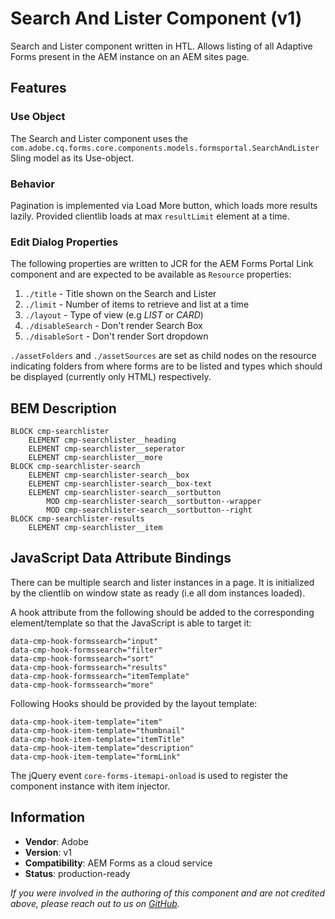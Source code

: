 <!--
Copyright 2021 Adobe

Licensed under the Apache License, Version 2.0 (the "License");
you may not use this file except in compliance with the License.
You may obtain a copy of the License at

    http://www.apache.org/licenses/LICENSE-2.0

Unless required by applicable law or agreed to in writing, software
distributed under the License is distributed on an "AS IS" BASIS,
WITHOUT WARRANTIES OR CONDITIONS OF ANY KIND, either express or implied.
See the License for the specific language governing permissions and
limitations under the License.
-->

<!-- ToDo: Add edit dialog properties -->

Search And Lister Component  (v1)
====
Search and Lister component written in HTL. Allows listing of all Adaptive Forms present in the AEM instance on an AEM sites page.

## Features

### Use Object
The Search and Lister component uses the `com.adobe.cq.forms.core.components.models.formsportal.SearchAndLister` Sling model as its Use-object.

### Behavior
Pagination is implemented via Load More button, which loads more results lazily. Provided clientlib loads at max `resultLimit` element at a time.

### Edit Dialog Properties
The following properties are written to JCR for the AEM Forms Portal Link component and are expected to be available as `Resource` properties:
1. `./title`     - Title shown on the Search and Lister
2. `./limit`    - Number of items to retrieve and list at a time
3. `./layout` - Type of view (e.g *LIST* or *CARD*)
4. `./disableSearch` - Don't render Search Box
5. `./disableSort` - Don't render Sort dropdown

`./assetFolders` and `./assetSources` are set as child nodes on the resource indicating
folders from where forms are to be listed and types which should be displayed (currently only HTML)
respectively.  

## BEM Description
```
BLOCK cmp-searchlister
    ELEMENT cmp-searchlister__heading
    ELEMENT cmp-searchlister__seperator
    ELEMENT cmp-searchlister__more
BLOCK cmp-searchlister-search
    ELEMENT cmp-searchlister-search__box
    ELEMENT cmp-searchlister-search__box-text
    ELEMENT cmp-searchlister-search__sortbutton
        MOD cmp-searchlister-search__sortbutton--wrapper
        MOD cmp-searchlister-search__sortbutton--right
BLOCK cmp-searchlister-results
    ELEMENT cmp-searchlister__item
```
## JavaScript Data Attribute Bindings
There can be multiple search and lister instances in a page. It is initialized by the clientlib on window state as ready (i.e all dom instances loaded).

A hook attribute from the following should be added to the corresponding element/template so that the JavaScript is able to target it:

```
data-cmp-hook-formssearch="input"
data-cmp-hook-formssearch="filter"
data-cmp-hook-formssearch="sort"
data-cmp-hook-formssearch="results"
data-cmp-hook-formssearch="itemTemplate"
data-cmp-hook-formssearch="more"
```

Following Hooks should be provided by the layout template:
```
data-cmp-hook-item-template="item"
data-cmp-hook-item-template="thumbnail"
data-cmp-hook-item-template="itemTitle"
data-cmp-hook-item-template="description"
data-cmp-hook-item-template="formLink"
```

The jQuery event `core-forms-itemapi-onload` is used to register the component instance with item injector.

## Information
* **Vendor**: Adobe
* **Version**: v1
* **Compatibility**: AEM Forms as a cloud service
* **Status**: production-ready

_If you were involved in the authoring of this component and are not credited above, please reach out to us on [GitHub](https://github.com/adobe/aem-core-forms-components)._
